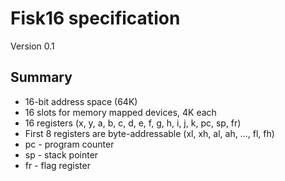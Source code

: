 Fisk16 specification
====================
Version 0.1



Summary
-------

* 16-bit address space (64K)
* 16 slots for memory mapped devices, 4K each
* 16 registers (x, y, a, b, c, d, e, f, g, h, i, j, k, pc, sp, fr)
* First 8 registers are byte-addressable (xl, xh, al, ah, ..., fl, fh)
* pc - program counter
* sp - stack pointer
* fr - flag register

